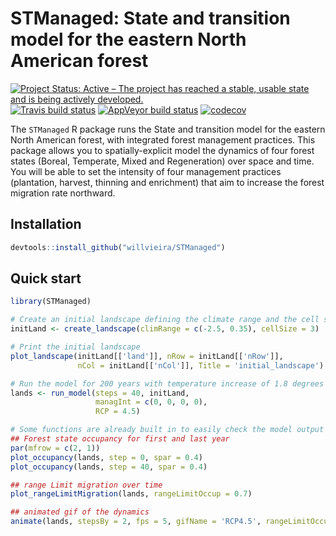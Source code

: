 # STManaged: State and transition model for the eastern North American forest

[![Project Status: Active – The project has reached a stable, usable state and is being actively developed.](http://www.repostatus.org/badges/latest/active.svg)](http://www.repostatus.org/#active) [![Travis build status](https://travis-ci.org/willvieira/STManaged.svg?branch=master)](https://travis-ci.org/willvieira/STManaged) [![AppVeyor build status](https://ci.appveyor.com/api/projects/status/mypax31p5fr0uf44/branch/master?svg=true)](https://ci.appveyor.com/project/WillianVieira/stmanaged/branch/master) [![codecov](https://codecov.io/gh/willvieira/STManaged/branch/master/graph/badge.svg)](https://codecov.io/gh/willvieira/STManaged)

The `STManaged` R package runs the State and transition model for the eastern North American forest, with integrated forest management practices. This package allows you to spatially-explicit model the dynamics of four forest states (Boreal, Temperate, Mixed and Regeneration) over space and time. You will be able to set the intensity of four management practices (plantation, harvest, thinning and enrichment) that aim to increase the forest migration rate northward.

## Installation

```r
devtools::install_github("willvieira/STManaged")
```

## Quick start

```r
library(STManaged)

# Create an initial landscape defining the climate range and the cell size:
initLand <- create_landscape(climRange = c(-2.5, 0.35), cellSize = 3)

# Print the initial landscape
plot_landscape(initLand[['land']], nRow = initLand[['nRow']],
               nCol = initLand[['nCol']], Title = 'initial_landscape')

# Run the model for 200 years with temperature increase of 1.8 degrees
lands <- run_model(steps = 40, initLand,
                   managInt = c(0, 0, 0, 0),
                   RCP = 4.5)

# Some functions are already built in to easily check the model output
## Forest state occupancy for first and last year
par(mfrow = c(2, 1))
plot_occupancy(lands, step = 0, spar = 0.4)
plot_occupancy(lands, step = 40, spar = 0.4)

## range Limit migration over time
plot_rangeLimitMigration(lands, rangeLimitOccup = 0.7)

## animated gif of the dynamics
animate(lands, stepsBy = 2, fps = 5, gifName = 'RCP4.5', rangeLimitOccup = 0.7)
```
